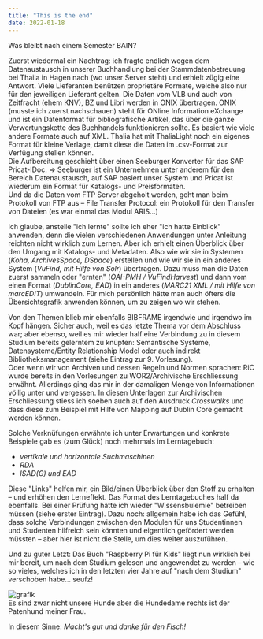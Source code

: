 ```yaml
---
title: "This is the end"
date: 2022-01-18
---
```

Was bleibt nach einem Semester BAIN?   

Zuerst wiedermal ein Nachtrag: ich fragte endlich wegen dem Datenaustausch in unserer Buchhandlung bei der Stammdatenbetreuung bei Thaila in Hagen nach (wo unser Server steht) und erhielt zügig eine Antwort. Viele Lieferanten benützen proprietäre Formate, welche also nur für den jeweiligen Lieferant gelten. Die Daten vom VLB und auch von Zeitfracht (ehem KNV), BZ und Libri werden in ONIX übertragen. ONIX (musste ich zuerst nachschauen) steht für ONline Information eXchange und ist ein Datenformat für bibliografische Artikel, das über die ganze Verwertungskette des Buchhandels funktionieren sollte. Es basiert wie viele andere Formate auch auf XML.
Thalia hat mit ThaliaLight noch ein eigenes Format für kleine Verlage, damit diese die Daten im .csv-Format zur Verfügung stellen können.   
Die Aufbereitung geschieht über einen Seeburger Konverter für das SAP Pricat-IDoc. => Seeburger ist ein Unternehmen unter anderem für den Bereich Datenaustausch, auf SAP basiert unser System und Pricat ist wiederum ein Format für Katalogs- und Preisformaten.   
Und da die Daten vom FTP Server abgeholt werden, geht man beim Protokoll von FTP aus – File Transfer Protocol: ein Protokoll für den Transfer von Dateien (es war einmal das Modul ARIS...)

Ich glaube, anstelle "ich lernte" sollte ich eher "ich hatte Einblick" anwenden, denn die vielen verschiedenen Anwendungen unter Anleitung reichten nicht wirklich zum Lernen. Aber ich erhielt einen Überblick über den Umgang mit Katalogs- und Metadaten. Also wie wir sie in Systemen (*Koha, ArchivesSpace, DSpace*) erstellen und wie wir sie in ein anderes System (*VuFind, mit Hilfe von Solr*) übertragen. Dazu muss man die Daten zuerst sammeln oder "ernten" (*OAI-PMH / VuFindHarvest*) und dann vom einen Format (*DublinCore, EAD*) in ein anderes (*MARC21 XML / mit Hilfe von marcEDIT*) umwandeln. Für mich persönlich hätte man auch öfters die Übersichtsgrafik anwenden können, um zu zeigen wo wir stehen.

Von den Themen blieb mir ebenfalls BIBFRAME irgendwie und irgendwo im Kopf hängen. Sicher auch, weil es das letzte Thema vor dem Abschluss war; aber ebenso, weil es mir wieder half eine Verbindung zu in diesem Studium bereits gelerntem zu knüpfen: Semantische Systeme, Datensysteme/Entity Relationship Model oder auch indirekt Bibliotheksmanagement (siehe Eintrag zur 9. Vorlesung).   
Oder wenn wir von Archiven und dessen Regeln und Normen sprachen: RiC wurde bereits in den Vorlesungen zu WOR2/Archivische Erschliessung erwähnt. Allerdings ging das mir in der damaligen Menge von Informationen völlig unter und vergessen. In diesen Unterlagen zur Archivischen Erschliessung stiess ich soeben auch auf den Ausdruck *Crosswalks* und dass diese zum Beispiel mit Hilfe von Mapping auf Dublin Core gemacht werden können.

Solche Verknüfungen erwähnte ich unter Erwartungen und konkrete Beispiele gab es (zum Glück) noch mehrmals im Lerntagebuch:   
* *vertikale und horizontale Suchmaschinen*   
* *RDA*   
* *ISAD(G) und EAD*
   
      
Diese "Links" helfen mir, ein Bild/einen Überblick über den Stoff zu erhalten – und erhöhen den Lerneffekt. Das Format des Lerntagebuches half da ebenfalls. Bei einer Prüfung hätte ich wieder "Wissensbulemie" betreiben müssen (siehe erster Eintrag).
Dazu noch: allgemein habe ich das Gefühl, dass solche Verbindungen zwischen den Modulen für uns Studentinnen und Studenten hilfreich sein könnten und eigentlich gefördert werden müssten – aber hier ist nicht die Stelle, um dies weiter auszuführen.

Und zu guter Letzt: Das Buch "Raspberry Pi für Kids" liegt nun wirklich bei mir bereit, um nach dem Studium gelesen und angewendet zu werden – wie so vieles, welches ich in den letzten vier Jahre auf "nach dem Studium" verschoben habe... seufz!

![grafik](https://user-images.githubusercontent.com/90788030/150500696-7141e48d-e420-4f6d-bca8-1074fc810553.png)   
Es sind zwar nicht unsere Hunde aber die Hundedame rechts ist der Patenhund meiner Frau.   

In diesem Sinne: *Macht's gut und danke für den Fisch!*

